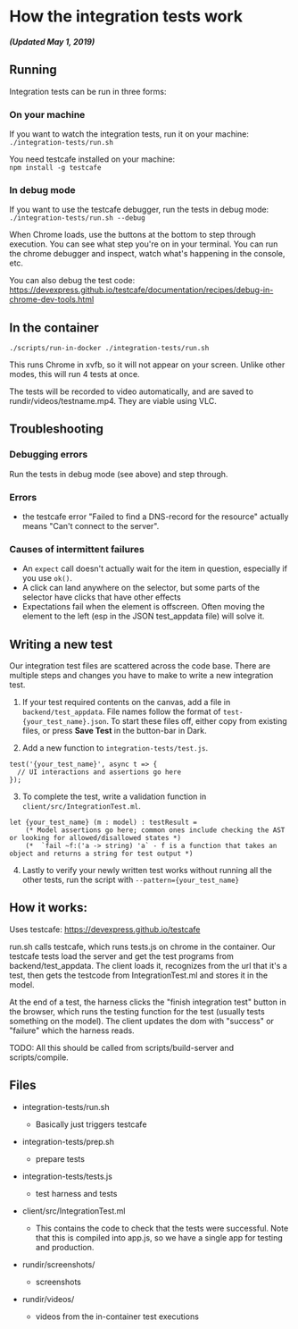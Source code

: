 # How the integration tests work

##### (Updated May 1, 2019)

## Running

Integration tests can be run in three forms:

### On your machine
If you want to watch the integration tests, run it on your machine:  
 `./integration-tests/run.sh`  

You need testcafe installed on your machine:  
 `npm install -g testcafe`  

### In debug mode

If you want to use the testcafe debugger, run the tests in debug mode:  
 `./integration-tests/run.sh --debug`  

When Chrome loads, use the buttons at the bottom to step through execution. You can see what step you're on in your terminal. You can run the chrome debugger and inspect, watch what's happening in the console, etc.

You can also debug the test code:
https://devexpress.github.io/testcafe/documentation/recipes/debug-in-chrome-dev-tools.html


## In the container

`./scripts/run-in-docker ./integration-tests/run.sh`  

This runs Chrome in xvfb, so it will not appear on your screen. Unlike other modes, this will run 4 tests at once.

The tests will be recorded to video automatically, and are saved to rundir/videos/testname.mp4. They are viable using VLC.

## Troubleshooting

### Debugging errors

Run the tests in debug mode (see above) and step through.

### Errors
- the testcafe error "Failed to find a DNS-record for the resource"
actually means "Can't connect to the server".

### Causes of intermittent failures

- An `expect` call doesn't actually wait for the item in question, especially   if you use `ok()`.
- A click can land anywhere on the selector, but some parts of the selector
  have clicks that have other effects
- Expectations fail when the element is offscreen. Often moving the element to the left (esp in the JSON test_appdata file) will solve it.

## Writing a new test

Our integration test files are scattered across the code base. There are multiple steps and changes you have to make to write a new integration test.


1. If your test required contents on the canvas, add a file in `backend/test_appdata`. File names follow the format of `test-{your_test_name}.json`. To start these files off, either copy from existing files, or press **Save Test** in the button-bar in Dark.  


2. Add a new function to `integration-tests/test.js`. 
```
test('{your_test_name}', async t => {
  // UI interactions and assertions go here
});
```  


3. To complete the test, write a validation function in `client/src/IntegrationTest.ml`.
```
let {your_test_name} (m : model) : testResult = 
    (* Model assertions go here; common ones include checking the AST or looking for allowed/disallowed states *)
    (*  `fail ~f:('a -> string) 'a` - f is a function that takes an object and returns a string for test output *)    
```  

4. Lastly to verify your newly written test works without running all the other tests, run the script with `--pattern={your_test_name}`

## How it works:

Uses testcafe: https://devexpress.github.io/testcafe

run.sh calls testcafe, which runs tests.js on chrome in the container. Our
testcafe tests load the server and get the test programs from
backend/test_appdata. The client loads it, recognizes from the url that it's a
test, then gets the testcode from IntegrationTest.ml and stores it in the
model.

At the end of a test, the harness clicks the "finish integration test"
button in the browser, which runs the testing function for the test
(usually tests something on the model). The client updates the dom with
"success" or "failure" which the harness reads.

TODO: All this should be called from scripts/build-server and
scripts/compile.


## Files

- integration-tests/run.sh
  - Basically just triggers testcafe

- integration-tests/prep.sh
  - prepare tests

- integration-tests/tests.js
  - test harness and tests

- client/src/IntegrationTest.ml
  - This contains the code to check that the tests were successful.
    Note that this is compiled into app.js, so we have a
    single app for testing and production.

- rundir/screenshots/
  - screenshots

- rundir/videos/
  - videos from the in-container test executions


